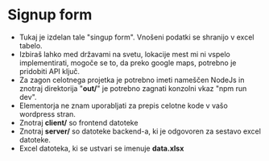 # Signup form

* Tukaj je izdelan tale "singup form". Vnošeni podatki se shranijo v excel tabelo.   
* Izbiraš lahko med državami na svetu, lokacije mest mi ni vspelo implementirati, mogoče se to, da preko google maps, potrebno je pridobiti API ključ.
* Za zagon celotnega projetka je potrebno imeti nameščen NodeJs in znotraj direktorija "**out/**" je potrebno zagnati konzolni vkaz "npm run dev". 
* Elementorja ne znam uporabljati za prepis celotne kode v vašo wordpress stran.
* Znotraj **client/** so frontend datoteke 
* Znotraj **server/** so datoteke backend-a, ki je odgovoren za sestavo excel datoteke. 
* Excel datoteka, ki se ustvari se imenuje **data.xlsx**